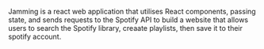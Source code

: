 Jamming is a react web application that utilises React components, passing state, and sends requests to the Spotify API to build a website that allows users to search the Spotify library, creaate playlists, then save it to their spotify account.

